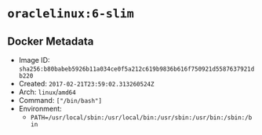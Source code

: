 # `oraclelinux:6-slim`

## Docker Metadata

- Image ID: `sha256:b80babeb5926b11a034ce0f5a212c619b9836b616f750921d5587637921db220`
- Created: `2017-02-21T23:59:02.313260524Z`
- Arch: `linux`/`amd64`
- Command: `["/bin/bash"]`
- Environment:
  - `PATH=/usr/local/sbin:/usr/local/bin:/usr/sbin:/usr/bin:/sbin:/bin`
